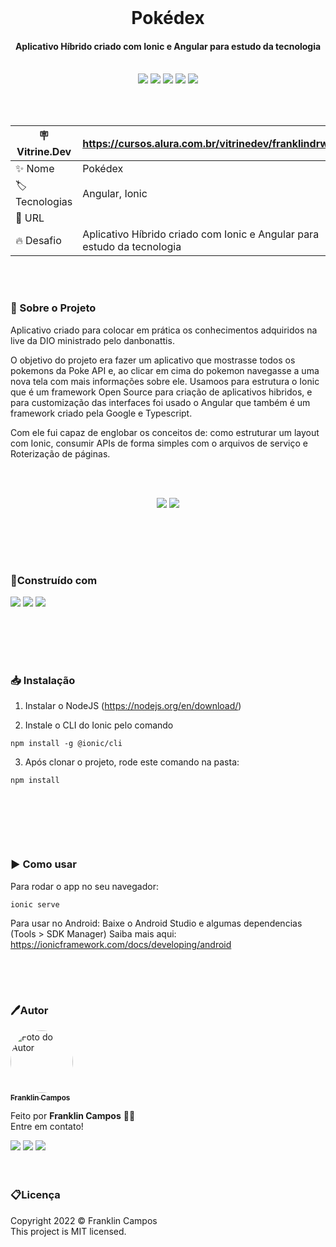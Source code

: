 <br />
<h1 align="center"> Pokédex </h1>
<h4 align="center">Aplicativo Híbrido criado com Ionic e Angular para estudo da tecnologia</h4>
<br />
<div id="statusProject" align="center">
<img src="https://img.shields.io/github/license/franklindrw/pokedex.svg?style=for-the-badge" />
<img src="https://img.shields.io/github/stars/franklindrw/pokedex.svg?style=for-the-badge" />
<img src="https://img.shields.io/github/forks/franklindrw/pokedex.svg?style=for-the-badge" />
<img src="https://img.shields.io/github/issues/franklindrw/pokedex.svg?style=for-the-badge" />
<img src="http://img.shields.io/static/v1?label=STATUS&message=CONCLUIDO&color=green&style=for-the-badge"/>
</div>

<br /><br />

| :placard: Vitrine.Dev | https://cursos.alura.com.br/vitrinedev/franklindrw |
| -------------  | --- |
| :sparkles: Nome        |  Pokédex
| :label: Tecnologias | Angular, Ionic
| :rocket: URL         | 
| :fire: Desafio     | Aplicativo Híbrido criado com Ionic e Angular para estudo da tecnologia

<br /><br />

### 🔎 Sobre o Projeto

Aplicativo criado para colocar em prática os conhecimentos adquiridos na live da DIO ministrado pelo danbonattis.

O objetivo do projeto era fazer um aplicativo que mostrasse todos os pokemons da Poke API e, ao clicar em cima do pokemon navegasse a uma nova tela com mais informações sobre ele. Usamoos para estrutura o Ionic que é um framework Open Source para criação de aplicativos hibridos, e para customização das interfaces foi usado o Angular que também é um framework criado pela Google e Typescript.

Com ele fui capaz de englobar os conceitos de: como estruturar um layout com Ionic, consumir APIs de forma simples com o arquivos de serviço e Roterização de páginas.

<br /><br />
<div align="center">
  <img src="https://user-images.githubusercontent.com/81038899/156907937-1aad18a5-3d2f-413f-bb07-b45d27b185a0.gif" />
  <img src="https://user-images.githubusercontent.com/81038899/156907938-0c8cd420-6a85-4bc2-9abd-0a0f70a8a989.gif#vitrinedev" />
</div>
<br />

<h2></h2>
<br /><br />

### 🔨Construído com
<div id="statusProject" align="left">
 <img src="https://img.shields.io/badge/Ionic-3880FF?style=for-the-badge&logo=ionic&logoColor=white" />
 <img src="https://img.shields.io/badge/Angular-DD0031?style=for-the-badge&logo=angular&logoColor=white" />
 <img src="https://img.shields.io/badge/Node.js-339933?style=for-the-badge&logo=nodedotjs&logoColor=white" />
</div>
<br />

<h2></h2>
<br /><br />

### 📥 Instalação

 1. Instalar o NodeJS (https://nodejs.org/en/download/)

 2. Instale o CLI do Ionic pelo comando
 ```shell
 npm install -g @ionic/cli
 ```

 3. Após clonar o projeto, rode este comando na pasta:
 ```shell
 npm install
 ```
<br />

<h2></h2>
<br /><br />

### ▶️ Como usar

 Para rodar o app no seu navegador:
 ```shell
 ionic serve
 ```
 
 Para usar no Android:
 Baixe o Android Studio e algumas dependencias (Tools > SDK Manager)
 Saiba mais aqui: https://ionicframework.com/docs/developing/android
 <br />

<h2></h2>
<br /><br />

 ### 🖊Autor

<a href="https://github.com/franklindrw">
<img style="border-radius: 50%; width: 100px" src="https://github.com/franklindrw.png" alt="Foto do Autor"/>
<br />
<sub><b>Franklin Campos</b></sub>
</a>
</br>
<p>Feito por <strong>Franklin Campos</strong> 👋🏻 </br>
Entre em contato!</p>

<div>
<a href="https://www.linkedin.com/in/franklindrw" target="_blank"><img src="https://img.shields.io/badge/-LinkedIn-%230077B5?style=for-the-badge&logo=linkedin&logoColor=white" target="_blank"></a>
<a href="mailto:franklindrw@gmail.com"><img src="https://img.shields.io/badge/Gmail-D14836?style=for-the-badge&logo=gmail&logoColor=white" target="_blank"></a>
<a href="https://www.instagram.com/franklindrw" target="_blank"><img src="https://img.shields.io/badge/-Instagram-%23E4405F?style=for-the-badge&logo=instagram&logoColor=white" target="_blank"></a>
</div>
<br /><br />

### 📋Licença

<p> Copyright 2022 © Franklin Campos </br>
This project is MIT licensed.</p>
